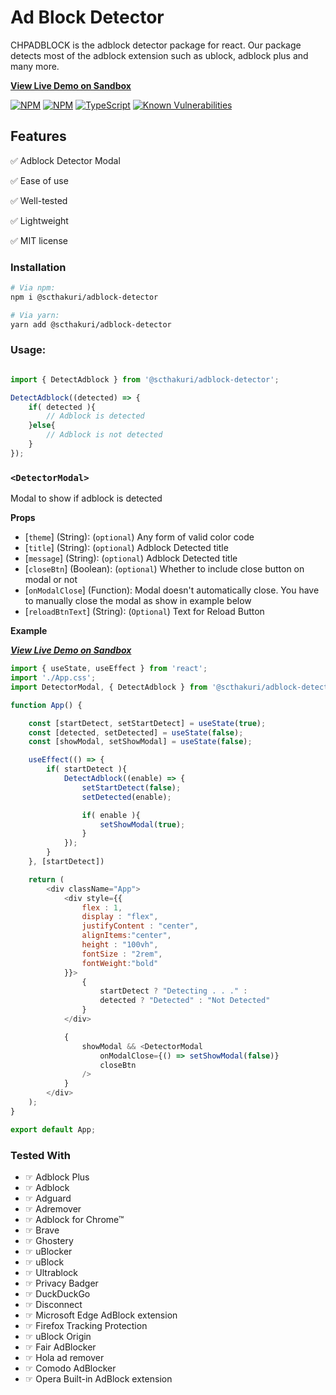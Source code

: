 # Ad Block Detector

CHPADBLOCK is the adblock detector package for react. Our package detects most of the adblock extension such as ublock, adblock plus and many more.

**[View Live Demo on Sandbox](https://codesandbox.io/s/async-hill-2gdkmp)**

[![NPM](https://img.shields.io/npm/v/@scthakuri/adblock-detector.svg)](https://www.npmjs.com/package/@scthakuri/adblock-detector)
[![NPM](https://img.shields.io/npm/dm/@scthakuri/adblock-detector)](https://www.npmjs.com/package/@scthakuri/adblock-detector)
[![TypeScript](https://img.shields.io/badge/TypeScript-.d.ts-blue.svg)](https://github.com/scthakuri/react-adblock-detector/blob/master/lib/index.d.ts)
[![Known Vulnerabilities](https://snyk.io/test/github/scthakuri/react-adblock-detector/badge.svg)](https://snyk.io/test/github/scthakuri/react-adblock-detector)

## Features

✅ Adblock Detector Modal

✅ Ease of use

✅ Well-tested

✅ Lightweight

✅ MIT license 

### Installation

```bash
# Via npm:
npm i @scthakuri/adblock-detector

# Via yarn:
yarn add @scthakuri/adblock-detector
```

### Usage:
```javascript

import { DetectAdblock } from '@scthakuri/adblock-detector';

DetectAdblock((detected) => {
    if( detected ){
        // Adblock is detected
    }else{
        // Adblock is not detected
    }
});
```

### `<DetectorModal>`

Modal to show if adblock is detected

**Props**

- [`theme`] \(String\): (`optional`) Any form of valid color code
- [`title`] \(String\): (`optional`) Adblock Detected title
- [`message`] \(String\): (`optional`) Adblock Detected title
- [`closeBtn`] \(Boolean\): (`optional`) Whether to include close button on modal or not
- [`onModalClose`] \(Function\): Modal doesn't automatically close. You have to manually close the modal as show in example below
- [`reloadBtnText`] \(String\): (`Optional`) Text for Reload Button

**Example**

***[View Live Demo on Sandbox](https://codesandbox.io/s/async-hill-2gdkmp)***

```javascript
import { useState, useEffect } from 'react';
import './App.css';
import DetectorModal, { DetectAdblock } from '@scthakuri/adblock-detector'

function App() {

    const [startDetect, setStartDetect] = useState(true);
    const [detected, setDetected] = useState(false);
    const [showModal, setShowModal] = useState(false);

    useEffect(() => {
        if( startDetect ){
            DetectAdblock((enable) => {
                setStartDetect(false);
                setDetected(enable);

                if( enable ){
                    setShowModal(true);
                }
            });
        }
    }, [startDetect])

    return (
        <div className="App">
            <div style={{
                flex : 1,
                display : "flex",
                justifyContent : "center",
                alignItems:"center",
                height : "100vh",
                fontSize : "2rem",
                fontWeight:"bold"
            }}>
                {
                    startDetect ? "Detecting . . ." :
                    detected ? "Detected" : "Not Detected"
                }
            </div>

            {
                showModal && <DetectorModal
                    onModalClose={() => setShowModal(false)}
                    closeBtn
                />
            }
        </div>
    );
}

export default App;

```

### Tested With

- ☞ Adblock Plus
- ☞ Adblock
- ☞ Adguard
- ☞ Adremover
- ☞ Adblock for Chrome™
- ☞ Brave
- ☞ Ghostery
- ☞ uBlocker
- ☞ uBlock
- ☞ Ultrablock
- ☞ Privacy Badger
- ☞ DuckDuckGo
- ☞ Disconnect
- ☞ Microsoft Edge AdBlock extension
- ☞ Firefox Tracking Protection
- ☞ uBlock Origin
- ☞ Fair AdBlocker
- ☞ Hola ad remover
- ☞ Comodo AdBlocker
- ☞ Opera Built-in AdBlock extension